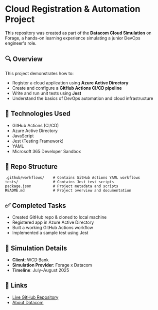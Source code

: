 
# Cloud Registration & Automation Project

This repository was created as part of the **Datacom Cloud Simulation** on Forage, a hands-on learning experience simulating a junior DevOps engineer's role.

## 🔍 Overview

This project demonstrates how to:
- Register a cloud application using **Azure Active Directory**
- Create and configure a **GitHub Actions CI/CD pipeline**
- Write and run unit tests using **Jest**
- Understand the basics of DevOps automation and cloud infrastructure

## 🧰 Technologies Used

- GitHub Actions (CI/CD)
- Azure Active Directory
- JavaScript
- Jest (Testing Framework)
- YAML
- Microsoft 365 Developer Sandbox

## 📂 Repo Structure

```
.github/workflows/    # Contains GitHub Actions YAML workflows
tests/                # Contains Jest test scripts
package.json          # Project metadata and scripts
README.md             # Project overview and documentation
```

## ✅ Completed Tasks

- Created GitHub repo & cloned to local machine
- Registered app in Azure Active Directory
- Built a working GitHub Actions workflow
- Implemented a sample test using Jest

## 🧠 Simulation Details

- **Client**: WCD Bank
- **Simulation Provider**: Forage x Datacom
- **Timeline**: July–August 2025

## 🔗 Links

- [Live GitHub Repository](https://github.com/mesearcy-dev/cloud-registration)
- [About Datacom](https://datacom.com)
